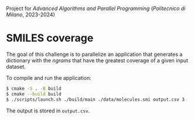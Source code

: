 Project for _Advanced Algorithms and Parallel Programming_ (_Politecnico di Milano_, 2023-2024)

# SMILES coverage
The goal of this challenge is to parallelize an application that generates a dictionary with the _ngrams_ that have the greatest coverage of a given input dataset. <br>

To compile and run the application: <br>

```bash
$ cmake -S . -B build
$ cmake --build build
$ ./scripts/launch.sh ./build/main ./data/molecules.smi output.csv 3
```

The output is stored in `output.csv`.

